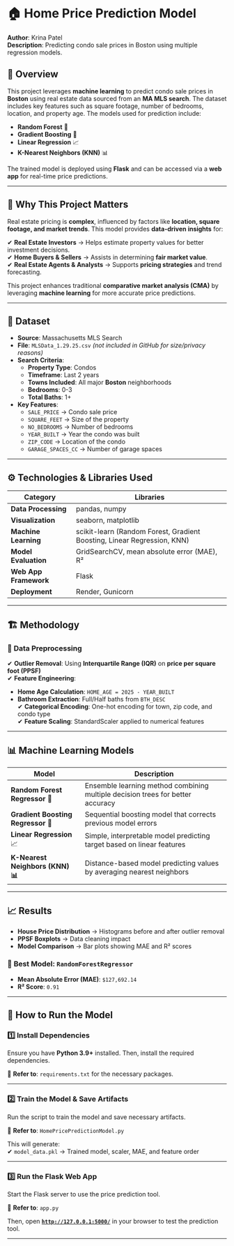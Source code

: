 # 🏠 Home Price Prediction Model  

**Author**: Krina Patel  
**Description**: Predicting condo sale prices in Boston using multiple regression models.  

## 🚀 Overview  
This project leverages **machine learning** to predict condo sale prices in **Boston** using real estate data sourced from an **MA MLS search**. The dataset includes key features such as square footage, number of bedrooms, location, and property age. The models used for prediction include:  

- **Random Forest** 🌲  
- **Gradient Boosting** 🚀  
- **Linear Regression** 📈  
- **K-Nearest Neighbors (KNN)** 📊  

The trained model is deployed using **Flask** and can be accessed via a **web app** for real-time price predictions.

---

## 🎯 Why This Project Matters  
Real estate pricing is **complex**, influenced by factors like **location, square footage, and market trends**. This model provides **data-driven insights** for:  

✔ **Real Estate Investors** → Helps estimate property values for better investment decisions.  
✔ **Home Buyers & Sellers** → Assists in determining **fair market value**.  
✔ **Real Estate Agents & Analysts** → Supports **pricing strategies** and trend forecasting.  

This project enhances traditional **comparative market analysis (CMA)** by leveraging **machine learning** for more accurate price predictions.

---

## 📂 Dataset  

- **Source**: Massachusetts MLS Search  
- **File**: `MLSData_1.29.25.csv` *(not included in GitHub for size/privacy reasons)*  
- **Search Criteria**:
  - **Property Type**: Condos  
  - **Timeframe**: Last 2 years  
  - **Towns Included**: All major **Boston** neighborhoods  
  - **Bedrooms**: 0-3  
  - **Total Baths**: 1+  
- **Key Features**:
  - `SALE_PRICE` → Condo sale price  
  - `SQUARE_FEET` → Size of the property  
  - `NO_BEDROOMS` → Number of bedrooms  
  - `YEAR_BUILT` → Year the condo was built  
  - `ZIP_CODE` → Location of the condo  
  - `GARAGE_SPACES_CC` → Number of garage spaces  

---

## ⚙️ Technologies & Libraries Used  

| Category | Libraries |
|----------|-----------|
| **Data Processing** | pandas, numpy |
| **Visualization** | seaborn, matplotlib |
| **Machine Learning** | scikit-learn (Random Forest, Gradient Boosting, Linear Regression, KNN) |
| **Model Evaluation** | GridSearchCV, mean absolute error (MAE), R² |
| **Web App Framework** | Flask |
| **Deployment** | Render, Gunicorn |

---

## 🏗️ Methodology  

### 🔹 **Data Preprocessing**  
✔ **Outlier Removal**: Using **Interquartile Range (IQR)** on **price per square foot (PPSF)**  
✔ **Feature Engineering**:  
   - **Home Age Calculation**: `HOME_AGE = 2025 - YEAR_BUILT`  
   - **Bathroom Extraction**: Full/Half baths from `BTH_DESC`  
✔ **Categorical Encoding**: One-hot encoding for town, zip code, and condo type  
✔ **Feature Scaling**: StandardScaler applied to numerical features  

---

## 📊 Machine Learning Models  

| Model | Description |
|-------|------------|
| **Random Forest Regressor** 🌲 | Ensemble learning method combining multiple decision trees for better accuracy |
| **Gradient Boosting Regressor** 🚀 | Sequential boosting model that corrects previous model errors |
| **Linear Regression** 📈 | Simple, interpretable model predicting target based on linear features |
| **K-Nearest Neighbors (KNN) 📊** | Distance-based model predicting values by averaging nearest neighbors |

---

## 📈 Results  

- **House Price Distribution** → Histograms before and after outlier removal  
- **PPSF Boxplots** → Data cleaning impact  
- **Model Comparison** → Bar plots showing MAE and R² scores  

### 🎯 **Best Model:** `RandomForestRegressor`  
- **Mean Absolute Error (MAE)**: `$127,692.14`  
- **R² Score**: `0.91`  

---

## 🔧 How to Run the Model  

### **1️⃣ Install Dependencies**  
Ensure you have **Python 3.9+** installed. Then, install the required dependencies.  

📌 **Refer to**: `requirements.txt` for the necessary packages.  

---

### **2️⃣ Train the Model & Save Artifacts**  
Run the script to train the model and save necessary artifacts.  

📌 **Refer to**: `HomePricePredictionModel.py`  

This will generate:  
✔ `model_data.pkl` → Trained model, scaler, MAE, and feature order  

---

### **3️⃣ Run the Flask Web App**  
Start the Flask server to use the price prediction tool.  

📌 **Refer to**: `app.py`  

Then, open **[`http://127.0.0.1:5000/`](http://127.0.0.1:5000/)** in your browser to test the prediction tool.

---
